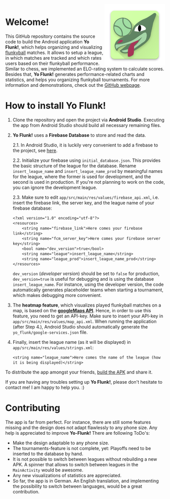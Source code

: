 <img align="right" src="docs/assets/img/logo.png"> 

# Welcome! 
This GitHub repository contains the source code to build the Android application **Yo Flunk!**, which helps organizing and visualizing [flunkyball](https://www.youtube.com/watch?v=YfvTQjoIykY) matches. It allows to setup a league, in which matches are tracked and which rates users based on their flunkyball performance. Similar to chess, we implemented an ELO-rating system to calculate scores. Besides that, **Yo Flunk!** generates performance-related charts and statistics, and helps you organizing flunkyball tournaments. 
For more information and demonstrations, check out the [GitHub webpage](https://mikelasz.github.io/yo_flunk/). 

# How to install **Yo Flunk!**
1. Clone the repository and open the project via **Android Studio**. Executing the app from Android Studio should build all necessary remaining files.  
2. **Yo Flunk!** uses a **Firebase Database** to store and read the data. 

    2.1. In Android Studio, it is luckily very convenient to add a firebase to the project, see [here](https://firebase.google.com/docs/android/setup). 
    
    2.2. Initialize your firebase using `initial_database.json`. This provides the basic structure of the league for the database. Rename `insert_league_name` and `insert_league_name_prod` by meaningful names for the league, where the former is used for development, and the second is used in production. If you're not planning to work on the code, you can ignore the development league. 
    
    2.3. Make sure to edit `app/src/main/res/values/firebase_api.xml`, i.e. insert the firebase link, the server key, and the league name of your firebase database: 
    ```
    <?xml version="1.0" encoding="utf-8"?>
    <resources>
        <string name="firebase_link">Here comes your firebase link</string>
        <string name="fcm_server_key">Here comes your firebase server key</string>
        <bool name="dev_version">true</bool>
        <string name="league">insert_league_name</string>
        <string name="league_prod">insert_league_name_prod</string>
    </resources>
    ```
    `dev_version` (*developer version*) should be set to `false` for production, `dev_version=true` is useful for debugging and is using the database  `insert_league_name`. For instance, using the developer version, the code automatically generates placeholder teams when starting a tournament, which makes debugging more convenient.  
       
3. The **heatmap feature**, which visualizes played flunkyball matches on a map, is based on the [**googleMaps API**](https://developers.google.com/maps/documentation/android-sdk/overview). Hence, in order to use this feature, you need to get an API-key. Make sure to insert your API-key in `app/src/main/res/values/map_api.xml`. When running the application (after Step 4.), Android Studio should automatically generate the `yo_flunk/google-services.json` file. 

4. Finally, insert the league name (as it will be displayed) in `app/src/main/res/values/strings.xml`: 
   ```
   <string name="league_name">Here comes the name of the league (how it is being displayed)</string>
   ```
   
To distribute the app amongst your friends, [build the APK](https://www.educative.io/answers/extracting-an-apk-file-from-android-studio) and share it. 


If you are having any troubles setting up **Yo Flunk!**, please don't hesitate to contact me! I am happy to help you. :) 


# Contributing 
The app is far from perfect. For instance, there are still some features missing and the design does not adapt flawlessly to any phone size. Any help is appreciated to improve **Yo-Flunk!** There are following ToDo's: 
- Make the design adaptable to any phone size. 
- The tournaments-feature is not complete, yet: Playoffs need to be inserted to the database by hand. 
- It is not possible to switch between leagues without rebuilding a new APK. A spinner that allows to switch between leagues in the `MainActivity` would be awesome. 
- Any new visualizations of statistics are appreciated. 
- So far, the app is in German. An English translation, and implementing the possibility to switch between languages, would be a great contribution. 
